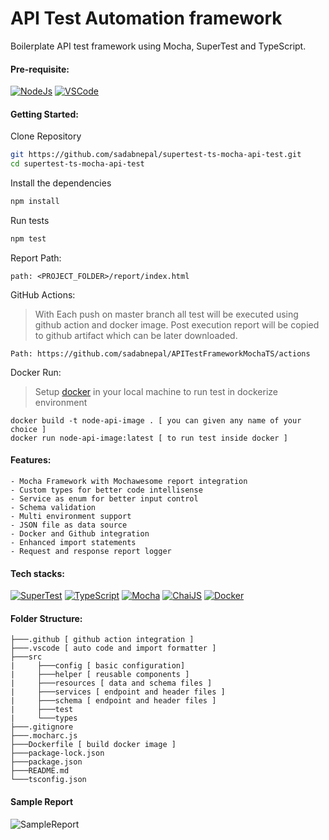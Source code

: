 # API Test Automation framework
Boilerplate API test framework using Mocha, SuperTest and TypeScript.

#### Pre-requisite:
[![NodeJs](https://img.shields.io/badge/-NodeJS-%23339933?logo=npm)](https://nodejs.org/en/download/)
[![VSCode](https://img.shields.io/badge/-Visual%20Studio%20Code-%233178C6?logo=visual-studio-code)](https://code.visualstudio.com/download)

#### Getting Started:
Clone Repository
```bash
git https://github.com/sadabnepal/supertest-ts-mocha-api-test.git
cd supertest-ts-mocha-api-test
```

Install the dependencies
```bash
npm install
```
Run tests
```bash
npm test
```

Report Path:
```
path: <PROJECT_FOLDER>/report/index.html
```

GitHub Actions:
> With Each push on master branch all test will be executed using github action and docker image.
> Post execution report will be copied to github artifact which can be later downloaded.
```
Path: https://github.com/sadabnepal/APITestFrameworkMochaTS/actions
```

Docker Run:
> Setup [docker](https://docs.docker.com/get-docker/) in your local machine to run test in dockerize environment
```
docker build -t node-api-image . [ you can given any name of your choice ]
docker run node-api-image:latest [ to run test inside docker ]
```

#### Features:
    - Mocha Framework with Mochawesome report integration
    - Custom types for better code intellisense
    - Service as enum for better input control
    - Schema validation
    - Multi environment support  
    - JSON file as data source
    - Docker and Github integration
    - Enhanced import statements
    - Request and response report logger

#### Tech stacks:
[![SuperTest](https://img.shields.io/badge/-SuperTest-07BA82?logoColor=white)](https://github.com/visionmedia/supertest)
[![TypeScript](https://img.shields.io/badge/-TypeScript-%233178C6?logo=Typescript&logoColor=black)](https://www.typescriptlang.org/)
[![Mocha](https://img.shields.io/badge/-Mocha-%238D6748?logo=Mocha&logoColor=white)](https://mochajs.org/)
[![ChaiJS](https://img.shields.io/badge/-ChaiJS-FEDABD?logo=Chai&logoColor=black)](https://www.chaijs.com/)
[![Docker](https://img.shields.io/badge/-Docker-0db7ed?logo=docker&logoColor=white)](https://www.docker.com/)

#### Folder Structure:
```
├───.github [ github action integration ]
├───.vscode [ auto code and import formatter ]
├───src
|     ├───config [ basic configuration]
|     ├───helper [ reusable components ]
|     ├───resources [ data and schema files ]
|     ├───services [ endpoint and header files ]
|     ├───schema [ endpoint and header files ]
|     ├───test
|     └───types
├───.gitignore
├───.mocharc.js
├───Dockerfile [ build docker image ]
├───package-lock.json
├───package.json
├───README.md
└───tsconfig.json
```

#### Sample Report
![SampleReport](https://user-images.githubusercontent.com/65847528/167574833-05db8fe3-e2b0-4d97-9cac-16f6f1c6c0c2.png)